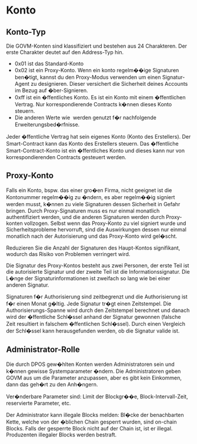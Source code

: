 # Konto

## Konto-Typ

Die GOVM-Konten sind klassifiziert und bestehen aus 24 Charakteren.
Der erste Charakter deutet auf den Address-Typ hin.

* 0x01 ist das Standard-Konto  
* 0x02 ist ein Proxy-Konto. Wenn ein konto regelm��ige Signaturen ben�tigt, kannst du den Proxy-Modus verwenden um einen Signatur-Agent zu designieren. Dieser versichert die Sicherheit deines Accounts im Bezug auf �ber-Signieren.
* 0xff ist ein �ffentliches Konto. Es ist ein Konto mit einem �ffentlichen Vertrag. Nur korrespondierende Contracts k�nnen dieses Konto steuern.
* Die anderen Werte wie ​​ werden genutzt f�r nachfolgende Erweiterungsbed�rfnisse.

Jeder �ffentliche Vertrag hat sein eigenes Konto (Konto des Erstellers). Der Smart-Contract kann das Konto des Erstellers steuern. Das �ffentliche Smart-Contract-Konto ist ein �ffentliches Konto und dieses kann nur von korrespondierenden Contracts gesteuert werden.

## Proxy-Konto

Falls ein Konto, bspw. das einer gro�en Firma, nicht geeignet ist die Kontonummer regelm��ig zu �ndern, es aber regelm��ig signiert werden musst, k�nnen zu viele Signaturen dessen Sicherheit in Gefahr bringen. Durch Proxy-Signaturen muss es nur einmal monatlich authentifiziert werden, und die anderen Signaturen werden durch Proxy-konten vollzogen. Selbst wenn das Proxy-Konto zu viel signiert wurde und Sicherheitsprobleme hervorruft, sind die Auswirkungen dessen nur einmal monatlich nach der Autorisierung und das Proxy-Konto wird gel�scht.

Reduzieren Sie die Anzahl der Signaturen des Haupt-Kontos signifikant, wodurch das Risiko von Problemen verringert wird.

Die Signatur des Proxy-Kontos besteht aus zwei Personen, der erste Teil ist die autorisierte Signatur und der zweite Teil ist die Informationssignatur. Die L�nge der Signaturinformationen ist zweifach so lang wie bei einer anderen Signatur.

Signaturen f�r Authorisierung sind zeitbegrenzt und die Authorisierung ist f�r einen Monat g�ltig. Jede Signatur tr�gt einen Zeitstempel. Die Authorisierungs-Spanne wird durch den Zeitstempel berechnet und danach wird der �ffentliche Schl�ssel anhand der Signatur gewonnen (falsche Zeit resultiert in falschem �ffentlichen Schl�ssel). Durch einen Vergleich der Schl�ssel kann herausgefunden werden, ob die Signatur valide ist.

## Administrator-Rolle

Die durch DPOS gew�hlten Konten werden Administratoren sein und k�nnen gewisse Systemparameter �ndern. Die Administratoren geben GOVM aus um die Parameter anzupassen, aber es gibt kein Einkommen, dann das geh�rt zu den Anh�ngern.

Ver�nderbare Parameter sind: Limit der Blockgr��e, Block-Intervall-Zeit, reservierte Parameter, etc.

Der Administrator kann illegale Blocks melden: Bl�cke der benachbarten Kette, welche von der �blichen Chain gesperrt wurden, sind on-chain Blocks. Falls der gesperrte Block nicht auf der Chain ist, ist er illegal. Produzenten illegaler Blocks werden bestraft.
